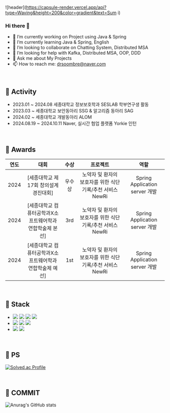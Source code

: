 ![header](https://capsule-render.vercel.app/api?type=Waving&height=200&color=gradient&text=Sum i)

### Hi there 👋
- 🔭 I’m currently working on Project using Java & Spring
- 🌱 I’m currently learning Java & Spring, English
- 👯 I’m looking to collaborate on Chatting System, Distributed MSA 
- 🤔 I’m looking for help with Kafka, Distributed MSA, OOP, DDD 
- 💬 Ask me about My Projects
- 📫 How to reach me: drsoombre@naver.com

<br>

## 📌 Activity
- 2023.01 ~ 2024.08 세종대학교 정보보호학과 SESLAB 학부연구생 활동
- 2023.03 ~ 세종대학교 보안동아리 SSG & 알고리즘 동아리 SAG
- 2024.02 ~ 세종대학교 개발동아리 ALOM
- 2024.08.19 ~ 2024.10.11 Naver, 실시간 협업 플랫폼 Yorkie 인턴
<br>

## 📌 Awards
| 연도 | 대회 | 수상 | 프로젝트 | 역할 |
| :--: | :--: | :--: | :--: | :--: |
| 2024 | [세종대학교 제17회 창의설계경진대회] |  우수상  | 노약자 및 환자의 보호자를 위한 식단 기록/추천 서비스 NewRi | Spring Application server 개발 |
| 2024 | [세종대학교 컴퓨터공학과X소프트웨어학과 연합학술제 본선] |  3rd  | 노약자 및 환자의 보호자를 위한 식단 기록/추천 서비스 NewRi | Spring Application server 개발 |
| 2024 | [세종대학교 컴퓨터공학과X소프트웨어학과 연합학술제 예선] |  1st  | 노약자 및 환자의 보호자를 위한 식단 기록/추천 서비스 NewRi | Spring Application server 개발 |
<br>

## 📌 Stack

- <img src="https://img.shields.io/badge/JAVA-007396?style=flat-square&logo=java&logoColor=white"/>
  <img src="https://img.shields.io/badge/spring-6DB33F?style=flat-square&logo=spring&logoColor=white"/>
  <img src="https://img.shields.io/badge/C-A8B9CC?style=flat-square&logo=C&logoColor=white"/>
  <img src="https://img.shields.io/badge/Python-3776AB?style=flat-square&logo=Python&logoColor=white">

- <img src="https://img.shields.io/badge/MySQL-4479A1?style=flat-square&logo=MySQL&logoColor=white"/>
  <img src="https://img.shields.io/badge/ORACLE-F80000?style=flat-square&logo=oracle&logoColor=white"/>
  <img src="https://img.shields.io/badge/postgres-%23316192.svg?style=for-the-badge&logo=postgresql&logoColor=white"/>
- <img src="https://img.shields.io/badge/Git-F05032?style=flat-square&logo=git&logoColor=white"/>
  <img src="https://img.shields.io/badge/Postman-FF6C37?style=flat-square&logo=Postman&logoColor=white"/>

<br>

## 📌 PS
[![Solved.ac Profile](http://mazassumnida.wtf/api/v2/generate_badge?boj=julysummerdoyou)](https://solved.ac/julysummerdoyou/)

<br>

## 📌 COMMIT
![Anurag's GitHub stats](https://github-readme-stats.vercel.app/api?username=sigmaith&theme=one_dark_pro&show_icons=true&theme=radical)
